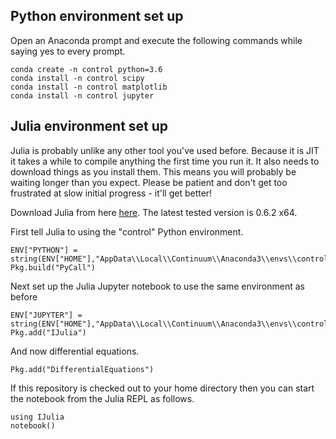 ## Python environment set up
Open an Anaconda  prompt and execute the following commands while saying yes to
every prompt.

```
conda create -n control python=3.6
conda install -n control scipy
conda install -n control matplotlib
conda install -n control jupyter
```

## Julia environment set up
Julia is probably unlike any other tool you've used before. Because it is JIT it
takes a while to compile anything the first time you run it. It also needs to
download things as you install them. This means you will probably be waiting 
longer than you expect. Please be patient and don't get too frustrated at slow
initial progress - it'll get better!

Download Julia from here [here](https://julialang.org/downloads/).
The latest tested version is 0.6.2 x64.

First tell Julia to using the "control" Python environment.
```
ENV["PYTHON"] = string(ENV["HOME"],"AppData\\Local\\Continuum\\Anaconda3\\envs\\control\\python")
Pkg.build("PyCall")
```

Next set up the Julia Jupyter notebook to use the same environment as before
```
ENV["JUPYTER"] = string(ENV["HOME"],"AppData\\Local\\Continuum\\Anaconda3\\envs\\control\\Scripts\\jupyter")
Pkg.add("IJulia")
```

And now differential equations.
```
Pkg.add("DifferentialEquations")
```

If this repository is checked out to your home directory then you can start the
notebook from the Julia REPL as follows.
```
using IJulia
notebook()
```
